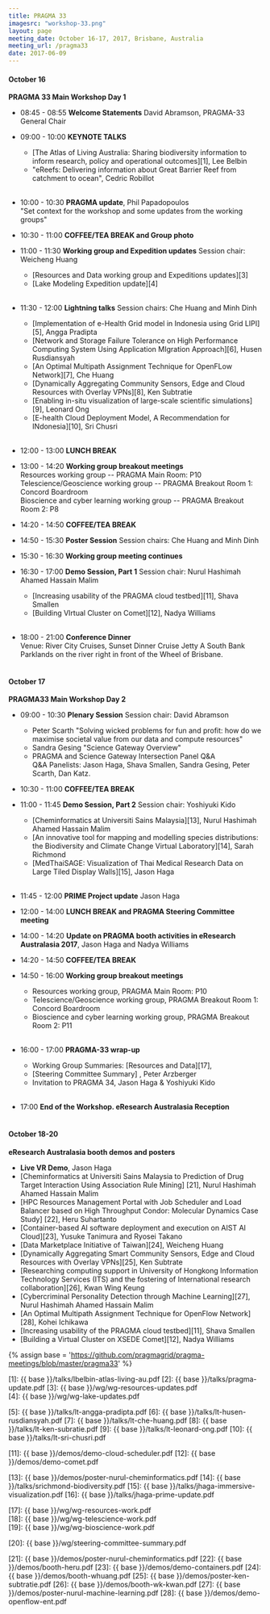 ```yaml
---
title: PRAGMA 33
imagesrc: "workshop-33.png"
layout: page
meeting_date: October 16-17, 2017, Brisbane, Australia
meeting_url: /pragma33
date: 2017-06-09
---
```


#### <span class="strongword">October 16 </span> 
**PRAGMA 33 Main Workshop Day 1**

* <span class="strongword">08:45 - 08:55</span> **Welcome  Statements** David Abramson, PRAGMA-33 General Chair

* <span class="strongword">09:00 - 10:00</span> **KEYNOTE TALKS**<br>
  * [The Atlas of Living Australia: Sharing biodiversity information
    to inform research, policy and operational outcomes][1], Lee Belbin <br>
  * "eReefs: Delivering information about Great Barrier Reef from catchment to ocean", Cedric Robillot
<br><br>

* <span class="strongword">10:00 - 10:30</span> **PRAGMA update**, Phil Papadopoulos <br>
  "Set context for the workshop and some updates from the working groups"<!--[2]-->

* <span class="strongword">10:30 - 11:00</span> **COFFEE/TEA BREAK and Group photo**

* <span class="strongword">11:00 - 11:30</span> **Working group and Expedition updates** Session chair: Weicheng Huang
  * [Resources and Data working group and Expeditions updates][3]
  * [Lake Modeling Expedition update][4] 
<br><br>

* <span class="strongword">11:30 - 12:00</span> **Lightning talks** Session chairs: Che Huang and Minh Dinh
  * [Implementation of e-Health Grid model in Indonesia using Grid LIPI][5], Angga Pradipta
  * [Network and Storage Failure Tolerance on High Performance Computing System Using
    Application MIgration Approach][6], Husen Rusdiansyah
  * [An Optimal Multipath Assignment Technique for OpenFLow Network][7], Che Huang
  * [Dynamically Aggregating Community Sensors, Edge and Cloud Resources with Overlay VPNs][8], Ken Subtratie
  * [Enabling in-situ visualization of large-scale scientific simulations][9], Leonard Ong
  * [E-health Cloud Deployment Model, A Recommendation for INdonesia][10], Sri Chusri
<br><br>

* <span class="strongword">12:00 - 13:00</span> **LUNCH BREAK**

* <span class="strongword">13:00 - 14:20</span> **Working group breakout meetings**<br>
  Resources working group -- PRAGMA Main Room: P10  <br>
  Telescience/Geoscience working group -- PRAGMA Breakout Room 1: Concord Boardroom <br>
  Bioscience and cyber learning working group -- PRAGMA Breakout Room 2: P8 <br>

* <span class="strongword">14:20 - 14:50</span> **COFFEE/TEA BREAK**

* <span class="strongword">14:50 - 15:30</span> **Poster Session**  Session chairs: Che Huang and Minh Dinh

* <span class="strongword">15:30 - 16:30</span> **Working group meeting continues**

* <span class="strongword">16:30 - 17:00</span> **Demo Session, Part 1**  Session chair: Nurul Hashimah Ahamed Hassain Malim
  * [Increasing usability of the PRAGMA cloud testbed][11], Shava Smallen
  * [Building VIrtual Cluster on Comet][12], Nadya Williams
<br><br>

* <span class="strongword">18:00 - 21:00</span> **Conference Dinner**<br>
  Venue: River City Cruises, Sunset Dinner Cruise Jetty A South Bank Parklands 
  on the river right in front of the Wheel of Brisbane.
<br><br>

#### <span class="strongword">October 17</span>
**PRAGMA33 Main Workshop Day 2**

* <span class="strongword">09:00 - 10:30</span> **Plenary Session** Session chair: David Abramson
  * Peter Scarth "Solving wicked problems for fun and profit: how do we maximise societal value from our data and compute resources"
  * Sandra Gesing "Science Gateway Overview"
  * PRAGMA and Science Gateway Intersection Panel Q&A <br>
    Q&A Panelists: Jason Haga, Shava Smallen, Sandra Gesing, Peter Scarth, Dan Katz.

* <span class="strongword">10:30 - 11:00</span> **COFFEE/TEA BREAK**

* <span class="strongword">11:00 - 11:45</span> **Demo Session, Part 2** Session chair: Yoshiyuki Kido
  * [Cheminformatics at Universiti Sains Malaysia][13], Nurul Hashimah Ahamed Hassain Malim
  * [An innovative tool for mapping and modelling species distributions: the Biodiversity and Climate Change Virtual Laboratory][14], 
    Sarah Richmond
  * [MedThaiSAGE: Visualization of Thai Medical Research Data on Large Tiled Display Walls][15], Jason Haga
<br><br>

* <span class="strongword">11:45 - 12:00</span> **PRIME Project update** Jason Haga <!--[16]-->

* <span class="strongword">12:00 - 14:00</span> **LUNCH BREAK and PRAGMA Steering Committee meeting**

* <span class="strongword">14:00 - 14:20</span> **Update on PRAGMA booth activities in eResearch Australasia 2017**, Jason Haga and Nadya Williams

* <span class="strongword">14:20 - 14:50</span> **COFFEE/TEA BREAK**

* <span class="strongword">14:50 - 16:00</span> **Working group breakout meetings** 
  * Resources working group, PRAGMA Main Room: P10 
  * Telescience/Geoscience working group, PRAGMA Breakout Room 1: Concord Boardroom 
  * Bioscience and cyber learning working group, PRAGMA Breakout Room 2: P11
<br><br>

* <span class="strongword">16:00 - 17:00</span> **PRAGMA-33 wrap-up**
  * Working Group Summaries: [Resources and Data][17], <!-- [Telescience/Geoscience][18], [Bioscience][19] -->
  * [Steering Committee Summary] <!--[20-->, Peter Arzberger 
  * Invitation to PRAGMA 34,  Jason Haga & Yoshiyuki Kido
<br><br>

* <span class="strongword">17:00</span> **End of the Workshop.  eResearch Australasia Reception**
<br><br>

#### <span class="strongword">October 18-20 </span> 
**eResearch Australasia booth demos and posters**

* **Live VR Demo**, Jason Haga 
* [Cheminformatics at Universiti Sains Malaysia to Prediction of Drug Target Interaction Using Association Rule Mining]
  [21], Nurul Hashimah Ahamed Hassain Malim 
* [HPC Resources Management Portal with Job Scheduler and Load Balancer based on High Throughput Condor: Molecular Dynamics Case Study]
  [22], Heru Suhartanto 
* [Container-based AI software deployment and execution on AIST AI Cloud][23], Yusuke Tanimura and Ryosei Takano 
* [Data Marketplace Initiative of Taiwan][24], Weicheng Huang 
* [Dynamically Aggregating Smart Community Sensors, Edge and Cloud Resources with Overlay VPNs][25], Ken Subtrate 
* [Researching computing support in University of Hongkong Information Technology 
  Services (ITS) and the fostering of International research collaboration][26], Kwan Wing Keung 
* [Cybercriminal Personality Detection through Machine Learning][27], Nurul Hashimah Ahamed Hassain Malim 
* [An Optimal Multipath Assignment Technique for OpenFlow Network][28], Kohei Ichikawa 
* [Increasing usability of the PRAGMA cloud testbed][11], Shava Smallen 
* [Building a Virtual Cluster on XSEDE Comet][12], Nadya Williams 

{% assign base = 'https://github.com/pragmagrid/pragma-meetings/blob/master/pragma33' %}

[1]: {{ base }}/talks/lbelbin-atlas-living-au.pdf
[2]: {{ base }}/talks/pragma-update.pdf
[3]: {{ base }}/wg/wg-resources-updates.pdf    
[4]: {{ base }}/wg/wg-lake-updates.pdf    

[5]: {{ base }}/talks/lt-angga-pradipta.pdf
[6]: {{ base }}/talks/lt-husen-rusdiansyah.pdf
[7]: {{ base }}/talks/lt-che-huang.pdf
[8]: {{ base }}/talks/lt-ken-subratie.pdf
[9]: {{ base }}/talks/lt-leonard-ong.pdf
[10]: {{ base }}/talks/lt-sri-chusri.pdf

[11]: {{ base }}/demos/demo-cloud-scheduler.pdf
[12]: {{ base }}/demos/demo-comet.pdf

[13]: {{ base }}/demos/poster-nurul-cheminformatics.pdf
[14]: {{ base }}/talks/srichmond-biodiversity.pdf
[15]: {{ base }}/talks/jhaga-immersive-visualization.pdf
[16]: {{ base }}/talks/jhaga-prime-update.pdf

[17]: {{ base }}/wg/wg-resources-work.pdf    
[18]: {{ base }}/wg/wg-telescience-work.pdf    
[19]: {{ base }}/wg/wg-bioscience-work.pdf    

[20]: {{ base }}/wg/steering-committee-summary.pdf    

[21]: {{ base }}/demos/poster-nurul-cheminformatics.pdf
[22]: {{ base }}/demos/booth-heru.pdf
[23]: {{ base }}/demos/demo-containers.pdf
[24]: {{ base }}/demos/booth-whuang.pdf
[25]: {{ base }}/demos/poster-ken-subtratie.pdf
[26]: {{ base }}/demos/booth-wk-kwan.pdf
[27]: {{ base }}/demos/poster-nurul-machine-learning.pdf
[28]: {{ base }}/demos/demo-openflow-ent.pdf
